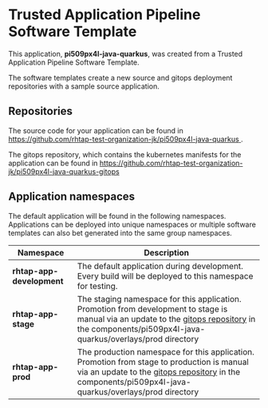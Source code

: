 # Trusted Application Pipeline Software Template

This application, **pi509px4l-java-quarkus**, was created from a Trusted Application Pipeline Software Template.

The software templates create a new source and gitops deployment repositories with a sample source application. 

## Repositories

The source code for your application can be found in [https://github.com/rhtap-test-organization-jk/pi509px4l-java-quarkus ](https://github.com/rhtap-test-organization-jk/pi509px4l-java-quarkus ).
 
The gitops repository, which contains the kubernetes manifests for the application can be found in 
[https://github.com/rhtap-test-organization-jk/pi509px4l-java-quarkus-gitops ](https://github.com/rhtap-test-organization-jk/pi509px4l-java-quarkus-gitops ) 

## Application namespaces 

The default application will be found in the following namespaces. Applications can be deployed into unique namespaces or multiple software templates can also bet generated into the same group namespaces.  

|  Namespace   |  Description   |  
| -------- | -------- |   
| **rhtap-app-development** | The default application during development. Every build will be deployed to this namespace for testing. | 
| **rhtap-app-stage** | The staging namespace for this application. Promotion from development to stage is manual via an update to the [gitops repository](https://github.com/rhtap-test-organization-jk/pi509px4l-java-quarkus-gitops ) in the components/pi509px4l-java-quarkus/overlays/prod directory |  
| **rhtap-app-prod** | The production namespace for this application. Promotion from stage to production is manual via an update to the [gitops repository](https://github.com/rhtap-test-organization-jk/pi509px4l-java-quarkus-gitops ) in the components/pi509px4l-java-quarkus/overlays/prod directory | 